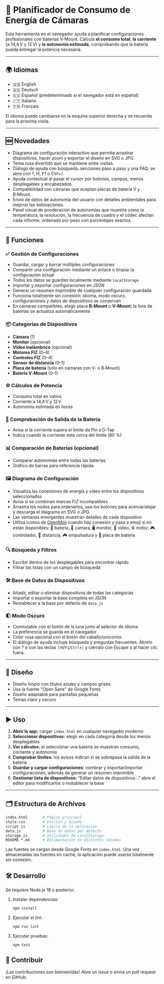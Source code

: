 # 🎥 Planificador de Consumo de Energía de Cámaras

Esta herramienta en el navegador ayuda a planificar configuraciones profesionales con baterías V‑Mount. Calcula **el consumo total**, **la corriente** (a 14,4 V y 12 V) y **la autonomía estimada**, comprobando que la batería pueda entregar la potencia necesaria.

---

## 🌍 Idiomas
- 🇬🇧 English
- 🇩🇪 Deutsch
- 🇪🇸 Español (predeterminado si el navegador está en español)
- 🇮🇹 Italiano
- 🇫🇷 Français

El idioma puede cambiarse en la esquina superior derecha y se recuerda para la próxima visita.

---

## 🆕 Novedades
- Diagrama de configuración interactivo que permite arrastrar dispositivos, hacer zoom y exportar el diseño en SVG o JPG.
- Tema rosa divertido que se mantiene entre visitas.
- Diálogo de ayuda con búsqueda, secciones paso a paso y una FAQ; se abre con ?, H, F1 o Ctrl+/.
- Ayuda contextual al pasar el cursor por botones, campos, menús desplegables y encabezados.
- Compatibilidad con cámaras que aceptan placas de batería V y B‑Mount.
- Envío de datos de autonomía del usuario con detalles ambientales para mejorar las estimaciones.
- Panel visual de ponderación de autonomías que muestra cómo la temperatura, la resolución, la frecuencia de cuadro y el códec afectan cada informe, ordenado por peso con porcentajes exactos.

---

## 🔧 Funciones

### ✅ Gestión de Configuraciones
- Guardar, cargar y borrar múltiples configuraciones
- Compartir una configuración mediante un enlace o limpiar la configuración actual
- Todos los datos se guardan localmente mediante `localStorage`
- Importar y exportar configuraciones en JSON
- Generar un resumen imprimible de cualquier configuración guardada
- Funciona totalmente sin conexión: idioma, modo oscuro, configuraciones y datos de dispositivos se conservan
- En cámaras compatibles, elegir placa **B‑Mount** o **V‑Mount**; la lista de baterías se actualiza automáticamente

### 📦 Categorías de Dispositivos
- **Cámara** (1)
- **Monitor** (opcional)
- **Vídeo inalámbrico** (opcional)
- **Motores FIZ** (0–4)
- **Controles FIZ** (0–4)
- **Sensor de distancia** (0–1)
- **Placa de batería** (solo en cámaras con V‑ o B‑Mount)
- **Batería V‑Mount** (0–1)

### ⚙️ Cálculos de Potencia
- Consumo total en vatios
- Corriente a 14,4 V y 12 V
- Autonomía estimada en horas

### 🔋 Comprobación de Salida de la Batería
- Avisa si la corriente supera el límite de Pin o D‑Tap
- Indica cuando la corriente está cerca del límite (80 %)

### 📊 Comparación de Baterías (opcional)
- Comparar autonomías entre todas las baterías
- Gráfico de barras para referencia rápida

### 🖼 Diagrama de Configuración
- Visualiza las conexiones de energía y vídeo entre los dispositivos seleccionados
- Avisa si se combinan marcas FIZ incompatibles
- Arrastra los nodos para ordenarlos, usa los botones para acercar/alejar y descarga el diagrama en SVG o JPG
- Las ventanas emergentes muestran detalles de cada dispositivo
- Utiliza iconos de [OpenMoji](https://openmoji.org/) cuando hay conexión y pasa a emoji si no están disponibles:
  🔋 batería, 🎥 cámara, 🖥️ monitor, 📡 vídeo, ⚙️ motor,
  🎮 controlador, 📐 distancia, 🎮 empuñadura y 🔌 placa de batería

### 🔍 Búsqueda y Filtros
- Escribir dentro de los desplegables para encontrar rápido
- Filtrar las listas con un campo de búsqueda

### 🛠 Base de Datos de Dispositivos
- Añadir, editar o eliminar dispositivos de todas las categorías
- Importar o exportar la base completa en JSON
- Restablecer a la base por defecto de `data.js`

### 🌓 Modo Oscuro
- Conmutable con el botón de la luna junto al selector de idioma
- La preferencia se guarda en el navegador
- Color rosa opcional con el botón del caballo/unicornio
- El diálogo de ayuda incluye búsqueda y preguntas frecuentes. Ábrelo con ? o con las teclas `?`/`H`/`F1`/`Ctrl+/` y ciérralo con Escape o al hacer clic fuera.

---

## 🎨 Diseño
- Diseño limpio con títulos azules y campos grises
- Usa la fuente "Open Sans" de Google Fonts
- Diseño adaptable para pantallas pequeñas
- Temas claro y oscuro

---

## ▶️ Uso
1. **Abrir la app:** cargar `index.html` en cualquier navegador moderno
2. **Seleccionar dispositivos:** elegir en cada categoría desde los menús desplegables
3. **Ver cálculos:** al seleccionar una batería se muestran consumo, corriente y autonomía
4. **Comprobar límites:** los avisos indican si se sobrepasa la salida de la batería
5. **Guardar y cargar configuraciones:** nombrar y exportar/importar configuraciones, además de generar un resumen imprimible
6. **Gestionar lista de dispositivos:** “Editar datos de dispositivos…” abre el editor para modificarlos o restablecer la base

---

## 🗂️ Estructura de Archivos
```bash
index.html       # Página principal
style.css        # Estilos y diseño
script.js        # Lógica de la aplicación
data.js          # Base de datos por defecto
storage.js       # Utilidades de LocalStorage
README.*.md      # Documentación en distintos idiomas
```
Las fuentes se cargan desde Google Fonts en `index.html`.
Una vez almacenadas las fuentes en caché, la aplicación puede usarse totalmente sin conexión.

## 🛠️ Desarrollo
Se requiere Node.js 18 o posterior.
1. Instalar dependencias:
   ```bash
   npm install
   ```
2. Ejecutar el lint:
   ```bash
   npm run lint
   ```
3. Ejecutar pruebas:
   ```bash
   npm test
   ```

## 🤝 Contribuir
¡Las contribuciones son bienvenidas! Abre un issue o envía un pull request en GitHub.
